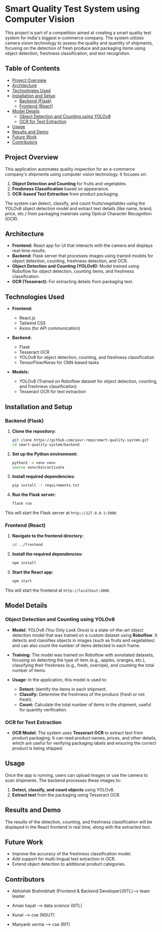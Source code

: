 # **Smart Quality Test System using Computer Vision**

This project is part of a competition aimed at creating a smart quality test system for India's biggest e-commerce company. The system utilizes camera vision technology to assess the quality and quantity of shipments, focusing on the detection of fresh produce and packaging items using object detection, freshness classification, and text recognition.

## **Table of Contents**

- [Project Overview](#project-overview)
- [Architecture](#architecture)
- [Technologies Used](#technologies-used)
- [Installation and Setup](#installation-and-setup)
  - [Backend (Flask)](#backend-flask)
  - [Frontend (React)](#frontend-react)
- [Model Details](#model-details)
  - [Object Detection and Counting using YOLOv8](#object-detection-and-counting-using-yolov8)
  - [OCR for Text Extraction](#ocr-for-text-extraction)
- [Usage](#usage)
- [Results and Demo](#results-and-demo)
- [Future Work](#future-work)
- [Contributors](#contributors)

## **Project Overview**

This application automates quality inspection for an e-commerce company's shipments using computer vision technology. It focuses on:

1. **Object Detection and Counting** for fruits and vegetables.
2. **Freshness Classification** based on appearance.
3. **OCR-based Text Extraction** from product packaging.

The system can detect, classify, and count fruits/vegetables using the YOLOv8 object detection model and extract text details (like name, brand, price, etc.) from packaging materials using Optical Character Recognition (OCR).

## **Architecture**

- **Frontend:** React app for UI that interacts with the camera and displays real-time results.
- **Backend:** Flask server that processes images using trained models for object detection, counting, freshness detection, and OCR.
- **Object Detection and Counting (YOLOv8):** Model trained using Roboflow for object detection, counting items, and freshness classification.
- **OCR (Tesseract):** For extracting details from packaging text.

## **Technologies Used**

- **Frontend:**
  - React.js
  - Tailwind CSS
  - Axios (for API communication)

- **Backend:**
  - Flask
  - Tesseract OCR
  - YOLOv8 for object detection, counting, and freshness classification
  - TensorFlow/Keras for CNN-based tasks
  
- **Models:**
  - YOLOv8 (Trained on Roboflow dataset for object detection, counting, and freshness classification)
  - Tesseract OCR for text extraction

## **Installation and Setup**

### Backend (Flask)

1. **Clone the repository:**
    ```bash
    git clone https://github.com/your-repo/smart-quality-system.git
    cd smart-quality-system/backend
    ```

2. **Set up the Python environment:**
    ```bash
    python3 -m venv venv
    source venv/bin/activate
    ```

3. **Install required dependencies:**
    ```bash
    pip install -r requirements.txt
    ```

4. **Run the Flask server:**
    ```bash
    flask run
    ```

This will start the Flask server at `http://127.0.0.1:5000`.

### Frontend (React)

1. **Navigate to the frontend directory:**
    ```bash
    cd ../frontend
    ```

2. **Install the required dependencies:**
    ```bash
    npm install
    ```

3. **Start the React app:**
    ```bash
    npm start
    ```

This will start the frontend at `http://localhost:3000`.

## **Model Details**

### **Object Detection and Counting using YOLOv8**

- **Model:** YOLOv8 (You Only Look Once) is a state-of-the-art object detection model that was trained on a custom dataset using **Roboflow**. It detects and classifies objects in images (such as fruits and vegetables) and can also count the number of items detected in each frame.

- **Training:** The model was trained on Roboflow with annotated datasets, focusing on detecting the type of item (e.g., apples, oranges, etc.), classifying their freshness (e.g., fresh, overripe), and counting the total number of items.

- **Usage:** In the application, this model is used to:
  - **Detect:** Identify the items in each shipment.
  - **Classify:** Determine the freshness of the produce (fresh or not fresh).
  - **Count:** Calculate the total number of items in the shipment, useful for quantity verification.

### **OCR for Text Extraction**

- **OCR Model:** The system uses **Tesseract OCR** to extract text from product packaging. It can read product names, prices, and other details, which are useful for verifying packaging labels and ensuring the correct product is being shipped.

## **Usage**

Once the app is running, users can upload images or use the camera to scan shipments. The backend processes these images to:

1. **Detect, classify, and count objects** using YOLOv8.
2. **Extract text** from the packaging using Tesseract OCR.

## **Results and Demo**

The results of the detection, counting, and freshness classification will be displayed in the React frontend in real time, along with the extracted text.

## **Future Work**

- Improve the accuracy of the freshness classification model.
- Add support for multi-lingual text extraction in OCR.
- Extend object detection to additional product categories.

## **Contributors**

- Abhishek Brahmbhatt (Frontend & Backend Developer)(IIITL)--> team leader

- Aman hayat --> data science (IIITL)
 
- Kunal --> cse (NSUT)
- Manyank verma --> cse (RIT)
